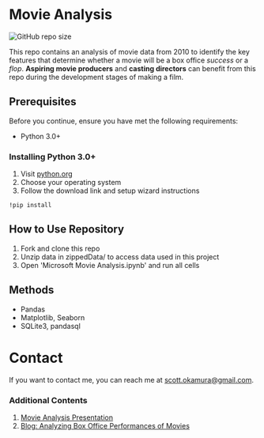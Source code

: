 # Movie Analysis

![GitHub repo size](https://img.shields.io/github/repo-size/scottokamura/MovieAnalysis)


This repo contains an analysis of movie data from 2010 to identify the key features that determine whether a movie will be a box office _success_ or a _flop_. __Aspiring movie producers__ and __casting directors__ can benefit from this repo during the development stages of making a film.

## Prerequisites
Before you continue, ensure you have met the following requirements:
* Python 3.0+

### Installing Python 3.0+
1. Visit [python.org](https://www.python.org/downloads/)
2. Choose your operating system
3. Follow the download link and setup wizard instructions

```
!pip install 
```

## How to Use Repository
  1. Fork and clone this repo
  2. Unzip data in zippedData/ to access data used in this project
  3. Open 'Microsoft Movie Analysis.ipynb' and run all cells
      
## Methods
 - Pandas
 - Matplotlib, Seaborn
 - SQLite3, pandasql

<!-- ### Summary of Approach
1. Identify different benchmarks of success in movies
      - Gross sales
      - Net profit
      - Return on investment
2. Compare the top grossing movies to see patterns
3. Repeat with top profitable movies and movies with high ROI
4. Investigate if entering the movie business is a smart business move in the current economic climate
5. Expand on key benchmark of success (ROI) in top movies
      - Common genre or genre combinations
      - Common directors or writers
      - Ideal production budget to minimize loss and maximize ROI -->

# Contact
If you want to contact me, you can reach me at scott.okamura@gmail.com.


### Additional Contents
  1. [Movie Analysis Presentation](https://github.com/scottokamura/MovieAnalysis/blob/master/presentation.pdf)
  2. [Blog: Analyzing Box Office Performances of Movies ](https://scottokamura.github.io/analyzing_box_office_performance_of_movies)
